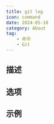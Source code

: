 ```yaml
---
title: git log
icon: command
date: 2024-05-10
category: About
tag:
    - 命令
    - Git
---
```


## 描述



## 选项



## 示例
